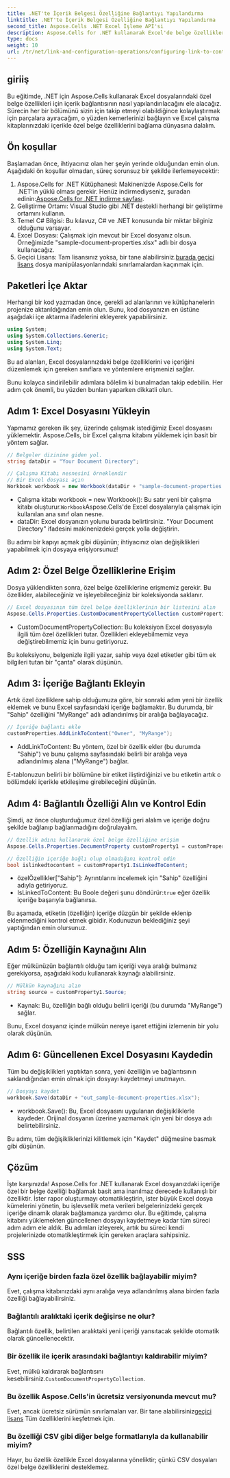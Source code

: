 ```yaml
---
title: .NET'te İçerik Belgesi Özelliğine Bağlantıyı Yapılandırma
linktitle: .NET'te İçerik Belgesi Özelliğine Bağlantıyı Yapılandırma
second_title: Aspose.Cells .NET Excel İşleme API'si
description: Aspose.Cells for .NET kullanarak Excel'de belge özelliklerinin içeriğe nasıl bağlanacağını öğrenin. Geliştiriciler için adım adım eğitim.
type: docs
weight: 10
url: /tr/net/link-and-configuration-operations/configuring-link-to-content-document-property/
---
```

## giriiş

Bu eğitimde, .NET için Aspose.Cells kullanarak Excel dosyalarındaki özel belge özellikleri için içerik bağlantısının nasıl yapılandırılacağını ele alacağız. Sürecin her bir bölümünü sizin için takip etmeyi olabildiğince kolaylaştırmak için parçalara ayıracağım, o yüzden kemerlerinizi bağlayın ve Excel çalışma kitaplarınızdaki içerikle özel belge özelliklerini bağlama dünyasına dalalım.

## Ön koşullar

Başlamadan önce, ihtiyacınız olan her şeyin yerinde olduğundan emin olun. Aşağıdaki ön koşullar olmadan, süreç sorunsuz bir şekilde ilerlemeyecektir:

1.  Aspose.Cells for .NET Kütüphanesi: Makinenizde Aspose.Cells for .NET'in yüklü olması gerekir. Henüz indirmediyseniz, şuradan edinin:[Aspose.Cells for .NET indirme sayfası](https://releases.aspose.com/cells/net/).
2. Geliştirme Ortamı: Visual Studio gibi .NET destekli herhangi bir geliştirme ortamını kullanın.
3. Temel C# Bilgisi: Bu kılavuz, C# ve .NET konusunda bir miktar bilginiz olduğunu varsayar.
4. Excel Dosyası: Çalışmak için mevcut bir Excel dosyanız olsun. Örneğimizde "sample-document-properties.xlsx" adlı bir dosya kullanacağız.
5. Geçici Lisans: Tam lisansınız yoksa, bir tane alabilirsiniz.[burada geçici lisans](https://purchase.aspose.com/temporary-license/) dosya manipülasyonlarındaki sınırlamalardan kaçınmak için.

## Paketleri İçe Aktar

Herhangi bir kod yazmadan önce, gerekli ad alanlarının ve kütüphanelerin projenize aktarıldığından emin olun. Bunu, kod dosyanızın en üstüne aşağıdaki içe aktarma ifadelerini ekleyerek yapabilirsiniz.

```csharp
using System;
using System.Collections.Generic;
using System.Linq;
using System.Text;
```

Bu ad alanları, Excel dosyalarınızdaki belge özelliklerini ve içeriğini düzenlemek için gereken sınıflara ve yöntemlere erişmenizi sağlar.

Bunu kolayca sindirilebilir adımlara bölelim ki bunalmadan takip edebilin. Her adım çok önemli, bu yüzden bunları yaparken dikkatli olun.

## Adım 1: Excel Dosyasını Yükleyin

Yapmamız gereken ilk şey, üzerinde çalışmak istediğimiz Excel dosyasını yüklemektir. Aspose.Cells, bir Excel çalışma kitabını yüklemek için basit bir yöntem sağlar.

```csharp
// Belgeler dizinine giden yol.
string dataDir = "Your Document Directory";

// Çalışma Kitabı nesnesini örneklendir
// Bir Excel dosyası açın
Workbook workbook = new Workbook(dataDir + "sample-document-properties.xlsx");
```

-  Çalışma kitabı workbook = new Workbook(): Bu satır yeni bir çalışma kitabı oluşturur.`Workbook`Aspose.Cells'de Excel dosyalarıyla çalışmak için kullanılan ana sınıf olan nesne.
- dataDir: Excel dosyanızın yolunu burada belirtirsiniz. "Your Document Directory" ifadesini makinenizdeki gerçek yolla değiştirin.

Bu adımı bir kapıyı açmak gibi düşünün; ihtiyacınız olan değişiklikleri yapabilmek için dosyaya erişiyorsunuz!

## Adım 2: Özel Belge Özelliklerine Erişim

Dosya yüklendikten sonra, özel belge özelliklerine erişmemiz gerekir. Bu özellikler, alabileceğiniz ve işleyebileceğiniz bir koleksiyonda saklanır.

```csharp
// Excel dosyasının tüm özel belge özelliklerinin bir listesini alın
Aspose.Cells.Properties.CustomDocumentPropertyCollection customProperties = workbook.Worksheets.CustomDocumentProperties;
```

- CustomDocumentPropertyCollection: Bu koleksiyon Excel dosyasıyla ilgili tüm özel özellikleri tutar. Özellikleri ekleyebilmemiz veya değiştirebilmemiz için bunu getiriyoruz.

Bu koleksiyonu, belgenizle ilgili yazar, sahip veya özel etiketler gibi tüm ek bilgileri tutan bir "çanta" olarak düşünün.

## Adım 3: İçeriğe Bağlantı Ekleyin

Artık özel özelliklere sahip olduğumuza göre, bir sonraki adım yeni bir özellik eklemek ve bunu Excel sayfasındaki içeriğe bağlamaktır. Bu durumda, bir "Sahip" özelliğini "MyRange" adlı adlandırılmış bir aralığa bağlayacağız.

```csharp
// İçeriğe bağlantı ekle
customProperties.AddLinkToContent("Owner", "MyRange");
```

- AddLinkToContent: Bu yöntem, özel bir özellik ekler (bu durumda "Sahip") ve bunu çalışma sayfasındaki belirli bir aralığa veya adlandırılmış alana ("MyRange") bağlar.

E-tablonuzun belirli bir bölümüne bir etiket iliştirdiğinizi ve bu etiketin artık o bölümdeki içerikle etkileşime girebileceğini düşünün.

## Adım 4: Bağlantılı Özelliği Alın ve Kontrol Edin

Şimdi, az önce oluşturduğumuz özel özelliği geri alalım ve içeriğe doğru şekilde bağlanıp bağlanmadığını doğrulayalım.

```csharp
// Özellik adını kullanarak özel belge özelliğine erişim
Aspose.Cells.Properties.DocumentProperty customProperty1 = customProperties["Owner"];

// Özelliğin içeriğe bağlı olup olmadığını kontrol edin
bool islinkedtocontent = customProperty1.IsLinkedToContent;
```

- özelÖzellikler["Sahip"]: Ayrıntılarını incelemek için "Sahip" özelliğini adıyla getiriyoruz.
- IsLinkedToContent: Bu Boole değeri şunu döndürür:`true` eğer özellik içeriğe başarıyla bağlanırsa.

Bu aşamada, etiketin (özelliğin) içeriğe düzgün bir şekilde eklenip eklenmediğini kontrol etmek gibidir. Kodunuzun beklediğiniz şeyi yaptığından emin olursunuz.

## Adım 5: Özelliğin Kaynağını Alın

Eğer mülkünüzün bağlantılı olduğu tam içeriği veya aralığı bulmanız gerekiyorsa, aşağıdaki kodu kullanarak kaynağı alabilirsiniz.

```csharp
// Mülkün kaynağını alın
string source = customProperty1.Source;
```

- Kaynak: Bu, özelliğin bağlı olduğu belirli içeriği (bu durumda "MyRange") sağlar.

Bunu, Excel dosyanız içinde mülkün nereye işaret ettiğini izlemenin bir yolu olarak düşünün.

## Adım 6: Güncellenen Excel Dosyasını Kaydedin

Tüm bu değişiklikleri yaptıktan sonra, yeni özelliğin ve bağlantısının saklandığından emin olmak için dosyayı kaydetmeyi unutmayın.

```csharp
// Dosyayı kaydet
workbook.Save(dataDir + "out_sample-document-properties.xlsx");
```

- workbook.Save(): Bu, Excel dosyasını uygulanan değişikliklerle kaydeder. Orijinal dosyanın üzerine yazmamak için yeni bir dosya adı belirtebilirsiniz.

Bu adımı, tüm değişikliklerinizi kilitlemek için "Kaydet" düğmesine basmak gibi düşünün.

## Çözüm

İşte karşınızda! Aspose.Cells for .NET kullanarak Excel dosyanızdaki içeriğe özel bir belge özelliği bağlamak basit ama inanılmaz derecede kullanışlı bir özelliktir. İster rapor oluşturmayı otomatikleştirin, ister büyük Excel dosya kümelerini yönetin, bu işlevsellik meta verileri belgelerinizdeki gerçek içeriğe dinamik olarak bağlamanıza yardımcı olur.
Bu eğitimde, çalışma kitabını yüklemekten güncellenen dosyayı kaydetmeye kadar tüm süreci adım adım ele aldık. Bu adımları izleyerek, artık bu süreci kendi projelerinizde otomatikleştirmek için gereken araçlara sahipsiniz.

## SSS

### Aynı içeriğe birden fazla özel özellik bağlayabilir miyim?
Evet, çalışma kitabınızdaki aynı aralığa veya adlandırılmış alana birden fazla özelliği bağlayabilirsiniz.

### Bağlantılı aralıktaki içerik değişirse ne olur?
Bağlantılı özellik, belirtilen aralıktaki yeni içeriği yansıtacak şekilde otomatik olarak güncellenecektir.

### Bir özellik ile içerik arasındaki bağlantıyı kaldırabilir miyim?
 Evet, mülkü kaldırarak bağlantısını kesebilirsiniz.`CustomDocumentPropertyCollection`.

### Bu özellik Aspose.Cells'in ücretsiz versiyonunda mevcut mu?
 Evet, ancak ücretsiz sürümün sınırlamaları var. Bir tane alabilirsiniz[geçici lisans](https://purchase.aspose.com/temporary-license/) Tüm özelliklerini keşfetmek için.

### Bu özelliği CSV gibi diğer belge formatlarıyla da kullanabilir miyim?
Hayır, bu özellik özellikle Excel dosyalarına yöneliktir; çünkü CSV dosyaları özel belge özelliklerini desteklemez.